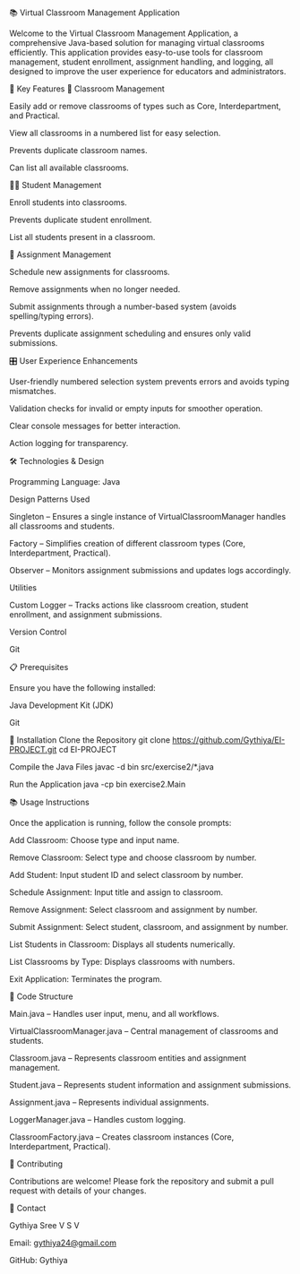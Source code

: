 📚 Virtual Classroom Management Application

Welcome to the Virtual Classroom Management Application, a comprehensive Java-based solution for managing virtual classrooms efficiently. This application provides easy-to-use tools for classroom management, student enrollment, assignment handling, and logging, all designed to improve the user experience for educators and administrators.

🚀 Key Features
📌 Classroom Management

Easily add or remove classrooms of types such as Core, Interdepartment, and Practical.

View all classrooms in a numbered list for easy selection.

Prevents duplicate classroom names.

Can list all available classrooms.

👩‍🎓 Student Management

Enroll students into classrooms.

Prevents duplicate student enrollment.

List all students present in a classroom.

📝 Assignment Management

Schedule new assignments for classrooms.

Remove assignments when no longer needed.

Submit assignments through a number-based system (avoids spelling/typing errors).

Prevents duplicate assignment scheduling and ensures only valid submissions.

🎛️ User Experience Enhancements

User-friendly numbered selection system prevents errors and avoids typing mismatches.

Validation checks for invalid or empty inputs for smoother operation.

Clear console messages for better interaction.

Action logging for transparency.

🛠️ Technologies & Design

Programming Language: Java

Design Patterns Used

Singleton – Ensures a single instance of VirtualClassroomManager handles all classrooms and students.

Factory – Simplifies creation of different classroom types (Core, Interdepartment, Practical).

Observer – Monitors assignment submissions and updates logs accordingly.

Utilities

Custom Logger – Tracks actions like classroom creation, student enrollment, and assignment submissions.

Version Control

Git

📋 Prerequisites

Ensure you have the following installed:

Java Development Kit (JDK)

Git

🚀 Installation
Clone the Repository
git clone https://github.com/Gythiya/EI-PROJECT.git
cd EI-PROJECT

Compile the Java Files
javac -d bin src/exercise2/*.java

Run the Application
java -cp bin exercise2.Main

📚 Usage Instructions

Once the application is running, follow the console prompts:

Add Classroom: Choose type and input name.

Remove Classroom: Select type and choose classroom by number.

Add Student: Input student ID and select classroom by number.

Schedule Assignment: Input title and assign to classroom.

Remove Assignment: Select classroom and assignment by number.

Submit Assignment: Select student, classroom, and assignment by number.

List Students in Classroom: Displays all students numerically.

List Classrooms by Type: Displays classrooms with numbers.

Exit Application: Terminates the program.

📜 Code Structure

Main.java – Handles user input, menu, and all workflows.

VirtualClassroomManager.java – Central management of classrooms and students.

Classroom.java – Represents classroom entities and assignment management.

Student.java – Represents student information and assignment submissions.

Assignment.java – Represents individual assignments.

LoggerManager.java – Handles custom logging.

ClassroomFactory.java – Creates classroom instances (Core, Interdepartment, Practical).

🤝 Contributing

Contributions are welcome! Please fork the repository and submit a pull request with details of your changes.



📧 Contact

Gythiya Sree V S V

Email: gythiya24@gmail.com

GitHub: Gythiya